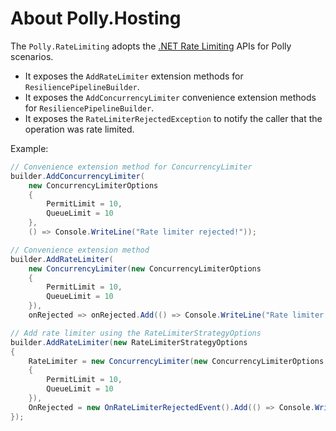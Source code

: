 # About Polly.Hosting

The `Polly.RateLimiting` adopts the [.NET Rate Limiting](https://devblogs.microsoft.com/dotnet/announcing-rate-limiting-for-dotnet/) APIs for Polly scenarios.

- It exposes the `AddRateLimiter` extension methods for `ResiliencePipelineBuilder`.
- It exposes the `AddConcurrencyLimiter` convenience extension methods for `ResiliencePipelineBuilder`.
- It exposes the `RateLimiterRejectedException` to notify the caller that the operation was rate limited.

Example:

``` csharp
// Convenience extension method for ConcurrencyLimiter
builder.AddConcurrencyLimiter(
    new ConcurrencyLimiterOptions
    {
        PermitLimit = 10,
        QueueLimit = 10
    },
    () => Console.WriteLine("Rate limiter rejected!"));

// Convenience extension method
builder.AddRateLimiter(
    new ConcurrencyLimiter(new ConcurrencyLimiterOptions
    {
        PermitLimit = 10,
        QueueLimit = 10
    }),
    onRejected => onRejected.Add(() => Console.WriteLine("Rate limiter rejected!")));

// Add rate limiter using the RateLimiterStrategyOptions
builder.AddRateLimiter(new RateLimiterStrategyOptions
{
    RateLimiter = new ConcurrencyLimiter(new ConcurrencyLimiterOptions
    {
        PermitLimit = 10,
        QueueLimit = 10
    }),
    OnRejected = new OnRateLimiterRejectedEvent().Add(() => Console.WriteLine("Rate limiter rejected!"))
});
```

